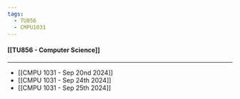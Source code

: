 ```yaml
---
tags:
  - TU856
  - CMPU1031
---
```

#### [[TU856 - Computer Science]]

---

- [[CMPU 1031 - Sep 20nd 2024]]
- [[CMPU 1031 - Sep 24th 2024]]
- [[CMPU 1031 - Sep 25th 2024]]